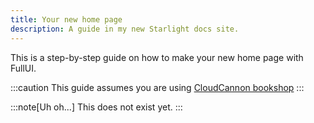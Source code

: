 ```yaml
---
title: Your new home page
description: A guide in my new Starlight docs site.
---
```


This is a step-by-step guide on how to make your new home page with FullUI.

:::caution
This guide assumes you are using [CloudCannon bookshop](https://github.com/CloudCannon/bookshop)
:::

:::note[Uh oh...]
This does not exist yet.
:::
